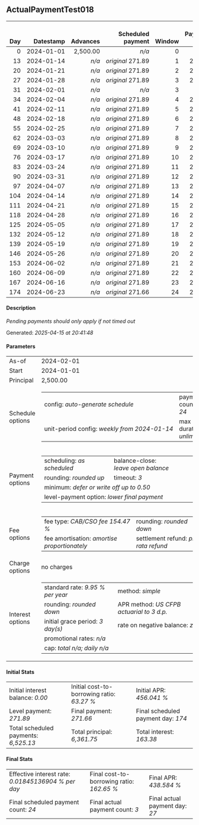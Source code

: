 <h2>ActualPaymentTest018</h2>
<table>
    <thead style="vertical-align: bottom;">
        <th style="text-align: right;">Day</th>
        <th style="text-align: right;">Datestamp</th>
        <th style="text-align: right;">Advances</th>
        <th style="text-align: right;">Scheduled payment</th>
        <th style="text-align: right;">Window</th>
        <th style="text-align: right;">Payment due</th>
        <th style="text-align: right;">Actual payments</th>
        <th style="text-align: right;">Generated payment</th>
        <th style="text-align: right;">Net effect</th>
        <th style="text-align: right;">Payment status</th>
        <th style="text-align: right;">Balance status</th>
        <th style="text-align: right;">Simple interest</th>
        <th style="text-align: right;">New interest</th>
        <th style="text-align: right;">New charges</th>
        <th style="text-align: right;">Principal portion</th>
        <th style="text-align: right;">Fee portion</th>
        <th style="text-align: right;">Interest portion</th>
        <th style="text-align: right;">Charges portion</th>
        <th style="text-align: right;">Fee refund</th>
        <th style="text-align: right;">Principal balance</th>
        <th style="text-align: right;">Fee balance</th>
        <th style="text-align: right;">Interest balance</th>
        <th style="text-align: right;">Charges balance</th>
        <th style="text-align: right;">Settlement figure</th>
        <th style="text-align: right;">Fee refund if&nbsp;settled</th>
    </thead>
    <tr style="text-align: right;">
        <td class="ci00">0</td>
        <td class="ci01" style="white-space: nowrap;">2024-01-01</td>
        <td class="ci02">2,500.00</td>
        <td class="ci03" style="white-space: nowrap;"><i>n/a<i></td>
        <td class="ci04">0</td>
        <td class="ci05">0.00</td>
        <td class="ci06"><i>n/a</i></td>
        <td class="ci07"><i>n/a</i></td>
        <td class="ci08">0.00</td>
        <td class="ci09"><i>none&nbsp;scheduled</i></td>
        <td class="ci10">open</td>
        <td class="ci13">0.0000</td>
        <td class="ci14">0.0000</td>
        <td class="ci15"><i>n/a</i></td>
        <td class="ci16">0.00</td>
        <td class="ci17">0.00</td>
        <td class="ci18">0.00</td>
        <td class="ci19">0.00</td>
        <td class="ci20">0.00</td>
        <td class="ci21">2,500.00</td>
        <td class="ci22">3,861.75</td>
        <td class="ci23">0.0000</td>
        <td class="ci24">0.00</td>
        <td class="ci25">6,361.75</td>
        <td class="ci26">3,861.75</td>
    </tr>
    <tr style="text-align: right;">
        <td class="ci00">13</td>
        <td class="ci01" style="white-space: nowrap;">2024-01-14</td>
        <td class="ci02"><i>n/a</i></td>
        <td class="ci03" style="white-space: nowrap;"><i>original</i> 271.89</td>
        <td class="ci04">1</td>
        <td class="ci05">271.89</td>
        <td class="ci06"><i>confirmed</i>&nbsp;271.89</td>
        <td class="ci07"><i>n/a</i></td>
        <td class="ci08">271.89</td>
        <td class="ci09"><i>payment&nbsp;made</i></td>
        <td class="ci10">open</td>
        <td class="ci13">22.5450</td>
        <td class="ci14">22.5450</td>
        <td class="ci15"><i>n/a</i></td>
        <td class="ci16">97.98</td>
        <td class="ci17">151.37</td>
        <td class="ci18">22.54</td>
        <td class="ci19">0.00</td>
        <td class="ci20">3,573.23</td>
        <td class="ci21">2,402.02</td>
        <td class="ci22">3,710.38</td>
        <td class="ci23">0.0000</td>
        <td class="ci24">0.00</td>
        <td class="ci25">2,539.17</td>
        <td class="ci26">3,573.23</td>
    </tr>
    <tr style="text-align: right;">
        <td class="ci00">20</td>
        <td class="ci01" style="white-space: nowrap;">2024-01-21</td>
        <td class="ci02"><i>n/a</i></td>
        <td class="ci03" style="white-space: nowrap;"><i>original</i> 271.89</td>
        <td class="ci04">2</td>
        <td class="ci05">271.89</td>
        <td class="ci06">271.89&nbsp;<i>timed&nbsp;out</i></td>
        <td class="ci07"><i>n/a</i></td>
        <td class="ci08">0.00</td>
        <td class="ci09"><i>missed&nbsp;payment</i></td>
        <td class="ci10">open</td>
        <td class="ci13">11.6638</td>
        <td class="ci14">11.6638</td>
        <td class="ci15"><i>n/a</i></td>
        <td class="ci16">0.00</td>
        <td class="ci17">0.00</td>
        <td class="ci18">0.00</td>
        <td class="ci19">0.00</td>
        <td class="ci20">3,417.88</td>
        <td class="ci21">2,402.02</td>
        <td class="ci22">3,710.38</td>
        <td class="ci23">11.6638</td>
        <td class="ci24">0.00</td>
        <td class="ci25">2,706.18</td>
        <td class="ci26">3,417.88</td>
    </tr>
    <tr style="text-align: right;">
        <td class="ci00">27</td>
        <td class="ci01" style="white-space: nowrap;">2024-01-28</td>
        <td class="ci02"><i>n/a</i></td>
        <td class="ci03" style="white-space: nowrap;"><i>original</i> 271.89</td>
        <td class="ci04">3</td>
        <td class="ci05">271.89</td>
        <td class="ci06">271.89&nbsp;<i>timed&nbsp;out</i></td>
        <td class="ci07"><i>n/a</i></td>
        <td class="ci08">0.00</td>
        <td class="ci09"><i>missed&nbsp;payment</i></td>
        <td class="ci10">open</td>
        <td class="ci13">11.6638</td>
        <td class="ci14">11.6638</td>
        <td class="ci15"><i>n/a</i></td>
        <td class="ci16">0.00</td>
        <td class="ci17">0.00</td>
        <td class="ci18">0.00</td>
        <td class="ci19">0.00</td>
        <td class="ci20">3,262.52</td>
        <td class="ci21">2,402.02</td>
        <td class="ci22">3,710.38</td>
        <td class="ci23">23.3276</td>
        <td class="ci24">0.00</td>
        <td class="ci25">2,873.20</td>
        <td class="ci26">3,262.52</td>
    </tr>
    <tr style="text-align: right;">
        <td class="ci00">31</td>
        <td class="ci01" style="white-space: nowrap;">2024-02-01</td>
        <td class="ci02"><i>n/a</i></td>
        <td class="ci03" style="white-space: nowrap;"><i>n/a<i></td>
        <td class="ci04">3</td>
        <td class="ci05">0.00</td>
        <td class="ci06"><i>n/a</i></td>
        <td class="ci07"><i>n/a</i></td>
        <td class="ci08">0.00</td>
        <td class="ci09"><i>information&nbsp;only</i></td>
        <td class="ci10">open</td>
        <td class="ci13">6.6650</td>
        <td class="ci14">6.6650</td>
        <td class="ci15"><i>n/a</i></td>
        <td class="ci16">0.00</td>
        <td class="ci17">0.00</td>
        <td class="ci18">0.00</td>
        <td class="ci19">0.00</td>
        <td class="ci20">3,173.74</td>
        <td class="ci21">2,402.02</td>
        <td class="ci22">3,710.38</td>
        <td class="ci23">29.9926</td>
        <td class="ci24">0.00</td>
        <td class="ci25">2,968.65</td>
        <td class="ci26">3,173.74</td>
    </tr>
    <tr style="text-align: right;">
        <td class="ci00">34</td>
        <td class="ci01" style="white-space: nowrap;">2024-02-04</td>
        <td class="ci02"><i>n/a</i></td>
        <td class="ci03" style="white-space: nowrap;"><i>original</i> 271.89</td>
        <td class="ci04">4</td>
        <td class="ci05">271.89</td>
        <td class="ci06"><i>n/a</i></td>
        <td class="ci07"><i>n/a</i></td>
        <td class="ci08">271.89</td>
        <td class="ci09"><i>not&nbsp;yet&nbsp;due</i></td>
        <td class="ci10">open</td>
        <td class="ci13">4.9988</td>
        <td class="ci14">4.9988</td>
        <td class="ci15"><i>n/a</i></td>
        <td class="ci16">93.09</td>
        <td class="ci17">143.81</td>
        <td class="ci18">34.99</td>
        <td class="ci19">0.00</td>
        <td class="ci20">3,107.16</td>
        <td class="ci21">2,308.93</td>
        <td class="ci22">3,566.57</td>
        <td class="ci23">0.0000</td>
        <td class="ci24">0.00</td>
        <td class="ci25">3,040.23</td>
        <td class="ci26">3,107.16</td>
    </tr>
    <tr style="text-align: right;">
        <td class="ci00">41</td>
        <td class="ci01" style="white-space: nowrap;">2024-02-11</td>
        <td class="ci02"><i>n/a</i></td>
        <td class="ci03" style="white-space: nowrap;"><i>original</i> 271.89</td>
        <td class="ci04">5</td>
        <td class="ci05">271.89</td>
        <td class="ci06"><i>n/a</i></td>
        <td class="ci07"><i>n/a</i></td>
        <td class="ci08">271.89</td>
        <td class="ci09"><i>not&nbsp;yet&nbsp;due</i></td>
        <td class="ci10">open</td>
        <td class="ci13">11.2117</td>
        <td class="ci14">11.2117</td>
        <td class="ci15"><i>n/a</i></td>
        <td class="ci16">102.44</td>
        <td class="ci17">158.24</td>
        <td class="ci18">11.21</td>
        <td class="ci19">0.00</td>
        <td class="ci20">2,951.80</td>
        <td class="ci21">2,206.49</td>
        <td class="ci22">3,408.33</td>
        <td class="ci23">0.0000</td>
        <td class="ci24">0.00</td>
        <td class="ci25">2,934.91</td>
        <td class="ci26">2,951.80</td>
    </tr>
    <tr style="text-align: right;">
        <td class="ci00">48</td>
        <td class="ci01" style="white-space: nowrap;">2024-02-18</td>
        <td class="ci02"><i>n/a</i></td>
        <td class="ci03" style="white-space: nowrap;"><i>original</i> 271.89</td>
        <td class="ci04">6</td>
        <td class="ci05">271.89</td>
        <td class="ci06"><i>n/a</i></td>
        <td class="ci07"><i>n/a</i></td>
        <td class="ci08">271.89</td>
        <td class="ci09"><i>not&nbsp;yet&nbsp;due</i></td>
        <td class="ci10">open</td>
        <td class="ci13">10.7143</td>
        <td class="ci14">10.7143</td>
        <td class="ci15"><i>n/a</i></td>
        <td class="ci16">102.63</td>
        <td class="ci17">158.55</td>
        <td class="ci18">10.71</td>
        <td class="ci19">0.00</td>
        <td class="ci20">2,796.44</td>
        <td class="ci21">2,103.86</td>
        <td class="ci22">3,249.78</td>
        <td class="ci23">0.0000</td>
        <td class="ci24">0.00</td>
        <td class="ci25">2,829.09</td>
        <td class="ci26">2,796.44</td>
    </tr>
    <tr style="text-align: right;">
        <td class="ci00">55</td>
        <td class="ci01" style="white-space: nowrap;">2024-02-25</td>
        <td class="ci02"><i>n/a</i></td>
        <td class="ci03" style="white-space: nowrap;"><i>original</i> 271.89</td>
        <td class="ci04">7</td>
        <td class="ci05">271.89</td>
        <td class="ci06"><i>n/a</i></td>
        <td class="ci07"><i>n/a</i></td>
        <td class="ci08">271.89</td>
        <td class="ci09"><i>not&nbsp;yet&nbsp;due</i></td>
        <td class="ci10">open</td>
        <td class="ci13">10.2159</td>
        <td class="ci14">10.2159</td>
        <td class="ci15"><i>n/a</i></td>
        <td class="ci16">102.83</td>
        <td class="ci17">158.85</td>
        <td class="ci18">10.21</td>
        <td class="ci19">0.00</td>
        <td class="ci20">2,641.09</td>
        <td class="ci21">2,001.03</td>
        <td class="ci22">3,090.93</td>
        <td class="ci23">0.0000</td>
        <td class="ci24">0.00</td>
        <td class="ci25">2,722.76</td>
        <td class="ci26">2,641.09</td>
    </tr>
    <tr style="text-align: right;">
        <td class="ci00">62</td>
        <td class="ci01" style="white-space: nowrap;">2024-03-03</td>
        <td class="ci02"><i>n/a</i></td>
        <td class="ci03" style="white-space: nowrap;"><i>original</i> 271.89</td>
        <td class="ci04">8</td>
        <td class="ci05">271.89</td>
        <td class="ci06"><i>n/a</i></td>
        <td class="ci07"><i>n/a</i></td>
        <td class="ci08">271.89</td>
        <td class="ci09"><i>not&nbsp;yet&nbsp;due</i></td>
        <td class="ci10">open</td>
        <td class="ci13">9.7166</td>
        <td class="ci14">9.7166</td>
        <td class="ci15"><i>n/a</i></td>
        <td class="ci16">103.02</td>
        <td class="ci17">159.16</td>
        <td class="ci18">9.71</td>
        <td class="ci19">0.00</td>
        <td class="ci20">2,485.73</td>
        <td class="ci21">1,898.01</td>
        <td class="ci22">2,931.77</td>
        <td class="ci23">0.0000</td>
        <td class="ci24">0.00</td>
        <td class="ci25">2,615.94</td>
        <td class="ci26">2,485.73</td>
    </tr>
    <tr style="text-align: right;">
        <td class="ci00">69</td>
        <td class="ci01" style="white-space: nowrap;">2024-03-10</td>
        <td class="ci02"><i>n/a</i></td>
        <td class="ci03" style="white-space: nowrap;"><i>original</i> 271.89</td>
        <td class="ci04">9</td>
        <td class="ci05">271.89</td>
        <td class="ci06"><i>n/a</i></td>
        <td class="ci07"><i>n/a</i></td>
        <td class="ci08">271.89</td>
        <td class="ci09"><i>not&nbsp;yet&nbsp;due</i></td>
        <td class="ci10">open</td>
        <td class="ci13">9.2163</td>
        <td class="ci14">9.2163</td>
        <td class="ci15"><i>n/a</i></td>
        <td class="ci16">103.22</td>
        <td class="ci17">159.46</td>
        <td class="ci18">9.21</td>
        <td class="ci19">0.00</td>
        <td class="ci20">2,330.37</td>
        <td class="ci21">1,794.79</td>
        <td class="ci22">2,772.31</td>
        <td class="ci23">0.0000</td>
        <td class="ci24">0.00</td>
        <td class="ci25">2,508.62</td>
        <td class="ci26">2,330.37</td>
    </tr>
    <tr style="text-align: right;">
        <td class="ci00">76</td>
        <td class="ci01" style="white-space: nowrap;">2024-03-17</td>
        <td class="ci02"><i>n/a</i></td>
        <td class="ci03" style="white-space: nowrap;"><i>original</i> 271.89</td>
        <td class="ci04">10</td>
        <td class="ci05">271.89</td>
        <td class="ci06"><i>n/a</i></td>
        <td class="ci07"><i>n/a</i></td>
        <td class="ci08">271.89</td>
        <td class="ci09"><i>not&nbsp;yet&nbsp;due</i></td>
        <td class="ci10">open</td>
        <td class="ci13">8.7150</td>
        <td class="ci14">8.7150</td>
        <td class="ci15"><i>n/a</i></td>
        <td class="ci16">103.42</td>
        <td class="ci17">159.76</td>
        <td class="ci18">8.71</td>
        <td class="ci19">0.00</td>
        <td class="ci20">2,175.01</td>
        <td class="ci21">1,691.37</td>
        <td class="ci22">2,612.55</td>
        <td class="ci23">0.0000</td>
        <td class="ci24">0.00</td>
        <td class="ci25">2,400.80</td>
        <td class="ci26">2,175.01</td>
    </tr>
    <tr style="text-align: right;">
        <td class="ci00">83</td>
        <td class="ci01" style="white-space: nowrap;">2024-03-24</td>
        <td class="ci02"><i>n/a</i></td>
        <td class="ci03" style="white-space: nowrap;"><i>original</i> 271.89</td>
        <td class="ci04">11</td>
        <td class="ci05">271.89</td>
        <td class="ci06"><i>n/a</i></td>
        <td class="ci07"><i>n/a</i></td>
        <td class="ci08">271.89</td>
        <td class="ci09"><i>not&nbsp;yet&nbsp;due</i></td>
        <td class="ci10">open</td>
        <td class="ci13">8.2128</td>
        <td class="ci14">8.2128</td>
        <td class="ci15"><i>n/a</i></td>
        <td class="ci16">103.61</td>
        <td class="ci17">160.07</td>
        <td class="ci18">8.21</td>
        <td class="ci19">0.00</td>
        <td class="ci20">2,019.66</td>
        <td class="ci21">1,587.76</td>
        <td class="ci22">2,452.48</td>
        <td class="ci23">0.0000</td>
        <td class="ci24">0.00</td>
        <td class="ci25">2,292.47</td>
        <td class="ci26">2,019.66</td>
    </tr>
    <tr style="text-align: right;">
        <td class="ci00">90</td>
        <td class="ci01" style="white-space: nowrap;">2024-03-31</td>
        <td class="ci02"><i>n/a</i></td>
        <td class="ci03" style="white-space: nowrap;"><i>original</i> 271.89</td>
        <td class="ci04">12</td>
        <td class="ci05">271.89</td>
        <td class="ci06"><i>n/a</i></td>
        <td class="ci07"><i>n/a</i></td>
        <td class="ci08">271.89</td>
        <td class="ci09"><i>not&nbsp;yet&nbsp;due</i></td>
        <td class="ci10">open</td>
        <td class="ci13">7.7097</td>
        <td class="ci14">7.7097</td>
        <td class="ci15"><i>n/a</i></td>
        <td class="ci16">103.81</td>
        <td class="ci17">160.38</td>
        <td class="ci18">7.70</td>
        <td class="ci19">0.00</td>
        <td class="ci20">1,864.30</td>
        <td class="ci21">1,483.95</td>
        <td class="ci22">2,292.10</td>
        <td class="ci23">0.0000</td>
        <td class="ci24">0.00</td>
        <td class="ci25">2,183.64</td>
        <td class="ci26">1,864.30</td>
    </tr>
    <tr style="text-align: right;">
        <td class="ci00">97</td>
        <td class="ci01" style="white-space: nowrap;">2024-04-07</td>
        <td class="ci02"><i>n/a</i></td>
        <td class="ci03" style="white-space: nowrap;"><i>original</i> 271.89</td>
        <td class="ci04">13</td>
        <td class="ci05">271.89</td>
        <td class="ci06"><i>n/a</i></td>
        <td class="ci07"><i>n/a</i></td>
        <td class="ci08">271.89</td>
        <td class="ci09"><i>not&nbsp;yet&nbsp;due</i></td>
        <td class="ci10">open</td>
        <td class="ci13">7.2055</td>
        <td class="ci14">7.2055</td>
        <td class="ci15"><i>n/a</i></td>
        <td class="ci16">104.01</td>
        <td class="ci17">160.68</td>
        <td class="ci18">7.20</td>
        <td class="ci19">0.00</td>
        <td class="ci20">1,708.94</td>
        <td class="ci21">1,379.94</td>
        <td class="ci22">2,131.42</td>
        <td class="ci23">0.0000</td>
        <td class="ci24">0.00</td>
        <td class="ci25">2,074.31</td>
        <td class="ci26">1,708.94</td>
    </tr>
    <tr style="text-align: right;">
        <td class="ci00">104</td>
        <td class="ci01" style="white-space: nowrap;">2024-04-14</td>
        <td class="ci02"><i>n/a</i></td>
        <td class="ci03" style="white-space: nowrap;"><i>original</i> 271.89</td>
        <td class="ci04">14</td>
        <td class="ci05">271.89</td>
        <td class="ci06"><i>n/a</i></td>
        <td class="ci07"><i>n/a</i></td>
        <td class="ci08">271.89</td>
        <td class="ci09"><i>not&nbsp;yet&nbsp;due</i></td>
        <td class="ci10">open</td>
        <td class="ci13">6.7004</td>
        <td class="ci14">6.7004</td>
        <td class="ci15"><i>n/a</i></td>
        <td class="ci16">104.21</td>
        <td class="ci17">160.98</td>
        <td class="ci18">6.70</td>
        <td class="ci19">0.00</td>
        <td class="ci20">1,553.58</td>
        <td class="ci21">1,275.73</td>
        <td class="ci22">1,970.44</td>
        <td class="ci23">0.0000</td>
        <td class="ci24">0.00</td>
        <td class="ci25">1,964.48</td>
        <td class="ci26">1,553.58</td>
    </tr>
    <tr style="text-align: right;">
        <td class="ci00">111</td>
        <td class="ci01" style="white-space: nowrap;">2024-04-21</td>
        <td class="ci02"><i>n/a</i></td>
        <td class="ci03" style="white-space: nowrap;"><i>original</i> 271.89</td>
        <td class="ci04">15</td>
        <td class="ci05">271.89</td>
        <td class="ci06"><i>n/a</i></td>
        <td class="ci07"><i>n/a</i></td>
        <td class="ci08">271.89</td>
        <td class="ci09"><i>not&nbsp;yet&nbsp;due</i></td>
        <td class="ci10">open</td>
        <td class="ci13">6.1944</td>
        <td class="ci14">6.1944</td>
        <td class="ci15"><i>n/a</i></td>
        <td class="ci16">104.41</td>
        <td class="ci17">161.29</td>
        <td class="ci18">6.19</td>
        <td class="ci19">0.00</td>
        <td class="ci20">1,398.22</td>
        <td class="ci21">1,171.32</td>
        <td class="ci22">1,809.15</td>
        <td class="ci23">0.0000</td>
        <td class="ci24">0.00</td>
        <td class="ci25">1,854.14</td>
        <td class="ci26">1,398.22</td>
    </tr>
    <tr style="text-align: right;">
        <td class="ci00">118</td>
        <td class="ci01" style="white-space: nowrap;">2024-04-28</td>
        <td class="ci02"><i>n/a</i></td>
        <td class="ci03" style="white-space: nowrap;"><i>original</i> 271.89</td>
        <td class="ci04">16</td>
        <td class="ci05">271.89</td>
        <td class="ci06"><i>n/a</i></td>
        <td class="ci07"><i>n/a</i></td>
        <td class="ci08">271.89</td>
        <td class="ci09"><i>not&nbsp;yet&nbsp;due</i></td>
        <td class="ci10">open</td>
        <td class="ci13">5.6874</td>
        <td class="ci14">5.6874</td>
        <td class="ci15"><i>n/a</i></td>
        <td class="ci16">104.61</td>
        <td class="ci17">161.60</td>
        <td class="ci18">5.68</td>
        <td class="ci19">0.00</td>
        <td class="ci20">1,242.87</td>
        <td class="ci21">1,066.71</td>
        <td class="ci22">1,647.55</td>
        <td class="ci23">0.0000</td>
        <td class="ci24">0.00</td>
        <td class="ci25">1,743.28</td>
        <td class="ci26">1,242.87</td>
    </tr>
    <tr style="text-align: right;">
        <td class="ci00">125</td>
        <td class="ci01" style="white-space: nowrap;">2024-05-05</td>
        <td class="ci02"><i>n/a</i></td>
        <td class="ci03" style="white-space: nowrap;"><i>original</i> 271.89</td>
        <td class="ci04">17</td>
        <td class="ci05">271.89</td>
        <td class="ci06"><i>n/a</i></td>
        <td class="ci07"><i>n/a</i></td>
        <td class="ci08">271.89</td>
        <td class="ci09"><i>not&nbsp;yet&nbsp;due</i></td>
        <td class="ci10">open</td>
        <td class="ci13">5.1794</td>
        <td class="ci14">5.1794</td>
        <td class="ci15"><i>n/a</i></td>
        <td class="ci16">104.81</td>
        <td class="ci17">161.91</td>
        <td class="ci18">5.17</td>
        <td class="ci19">0.00</td>
        <td class="ci20">1,087.51</td>
        <td class="ci21">961.90</td>
        <td class="ci22">1,485.64</td>
        <td class="ci23">0.0000</td>
        <td class="ci24">0.00</td>
        <td class="ci25">1,631.92</td>
        <td class="ci26">1,087.51</td>
    </tr>
    <tr style="text-align: right;">
        <td class="ci00">132</td>
        <td class="ci01" style="white-space: nowrap;">2024-05-12</td>
        <td class="ci02"><i>n/a</i></td>
        <td class="ci03" style="white-space: nowrap;"><i>original</i> 271.89</td>
        <td class="ci04">18</td>
        <td class="ci05">271.89</td>
        <td class="ci06"><i>n/a</i></td>
        <td class="ci07"><i>n/a</i></td>
        <td class="ci08">271.89</td>
        <td class="ci09"><i>not&nbsp;yet&nbsp;due</i></td>
        <td class="ci10">open</td>
        <td class="ci13">4.6704</td>
        <td class="ci14">4.6704</td>
        <td class="ci15"><i>n/a</i></td>
        <td class="ci16">105.01</td>
        <td class="ci17">162.21</td>
        <td class="ci18">4.67</td>
        <td class="ci19">0.00</td>
        <td class="ci20">932.15</td>
        <td class="ci21">856.89</td>
        <td class="ci22">1,323.43</td>
        <td class="ci23">0.0000</td>
        <td class="ci24">0.00</td>
        <td class="ci25">1,520.06</td>
        <td class="ci26">932.15</td>
    </tr>
    <tr style="text-align: right;">
        <td class="ci00">139</td>
        <td class="ci01" style="white-space: nowrap;">2024-05-19</td>
        <td class="ci02"><i>n/a</i></td>
        <td class="ci03" style="white-space: nowrap;"><i>original</i> 271.89</td>
        <td class="ci04">19</td>
        <td class="ci05">271.89</td>
        <td class="ci06"><i>n/a</i></td>
        <td class="ci07"><i>n/a</i></td>
        <td class="ci08">271.89</td>
        <td class="ci09"><i>not&nbsp;yet&nbsp;due</i></td>
        <td class="ci10">open</td>
        <td class="ci13">4.1605</td>
        <td class="ci14">4.1605</td>
        <td class="ci15"><i>n/a</i></td>
        <td class="ci16">105.21</td>
        <td class="ci17">162.52</td>
        <td class="ci18">4.16</td>
        <td class="ci19">0.00</td>
        <td class="ci20">776.79</td>
        <td class="ci21">751.68</td>
        <td class="ci22">1,160.91</td>
        <td class="ci23">0.0000</td>
        <td class="ci24">0.00</td>
        <td class="ci25">1,407.69</td>
        <td class="ci26">776.79</td>
    </tr>
    <tr style="text-align: right;">
        <td class="ci00">146</td>
        <td class="ci01" style="white-space: nowrap;">2024-05-26</td>
        <td class="ci02"><i>n/a</i></td>
        <td class="ci03" style="white-space: nowrap;"><i>original</i> 271.89</td>
        <td class="ci04">20</td>
        <td class="ci05">271.89</td>
        <td class="ci06"><i>n/a</i></td>
        <td class="ci07"><i>n/a</i></td>
        <td class="ci08">271.89</td>
        <td class="ci09"><i>not&nbsp;yet&nbsp;due</i></td>
        <td class="ci10">open</td>
        <td class="ci13">3.6496</td>
        <td class="ci14">3.6496</td>
        <td class="ci15"><i>n/a</i></td>
        <td class="ci16">105.41</td>
        <td class="ci17">162.84</td>
        <td class="ci18">3.64</td>
        <td class="ci19">0.00</td>
        <td class="ci20">621.44</td>
        <td class="ci21">646.27</td>
        <td class="ci22">998.07</td>
        <td class="ci23">0.0000</td>
        <td class="ci24">0.00</td>
        <td class="ci25">1,294.79</td>
        <td class="ci26">621.44</td>
    </tr>
    <tr style="text-align: right;">
        <td class="ci00">153</td>
        <td class="ci01" style="white-space: nowrap;">2024-06-02</td>
        <td class="ci02"><i>n/a</i></td>
        <td class="ci03" style="white-space: nowrap;"><i>original</i> 271.89</td>
        <td class="ci04">21</td>
        <td class="ci05">271.89</td>
        <td class="ci06"><i>n/a</i></td>
        <td class="ci07"><i>n/a</i></td>
        <td class="ci08">271.89</td>
        <td class="ci09"><i>not&nbsp;yet&nbsp;due</i></td>
        <td class="ci10">open</td>
        <td class="ci13">3.1378</td>
        <td class="ci14">3.1378</td>
        <td class="ci15"><i>n/a</i></td>
        <td class="ci16">105.61</td>
        <td class="ci17">163.15</td>
        <td class="ci18">3.13</td>
        <td class="ci19">0.00</td>
        <td class="ci20">466.08</td>
        <td class="ci21">540.66</td>
        <td class="ci22">834.92</td>
        <td class="ci23">0.0000</td>
        <td class="ci24">0.00</td>
        <td class="ci25">1,181.39</td>
        <td class="ci26">466.08</td>
    </tr>
    <tr style="text-align: right;">
        <td class="ci00">160</td>
        <td class="ci01" style="white-space: nowrap;">2024-06-09</td>
        <td class="ci02"><i>n/a</i></td>
        <td class="ci03" style="white-space: nowrap;"><i>original</i> 271.89</td>
        <td class="ci04">22</td>
        <td class="ci05">271.89</td>
        <td class="ci06"><i>n/a</i></td>
        <td class="ci07"><i>n/a</i></td>
        <td class="ci08">271.89</td>
        <td class="ci09"><i>not&nbsp;yet&nbsp;due</i></td>
        <td class="ci10">open</td>
        <td class="ci13">2.6249</td>
        <td class="ci14">2.6249</td>
        <td class="ci15"><i>n/a</i></td>
        <td class="ci16">105.81</td>
        <td class="ci17">163.46</td>
        <td class="ci18">2.62</td>
        <td class="ci19">0.00</td>
        <td class="ci20">310.72</td>
        <td class="ci21">434.85</td>
        <td class="ci22">671.46</td>
        <td class="ci23">0.0000</td>
        <td class="ci24">0.00</td>
        <td class="ci25">1,067.48</td>
        <td class="ci26">310.72</td>
    </tr>
    <tr style="text-align: right;">
        <td class="ci00">167</td>
        <td class="ci01" style="white-space: nowrap;">2024-06-16</td>
        <td class="ci02"><i>n/a</i></td>
        <td class="ci03" style="white-space: nowrap;"><i>original</i> 271.89</td>
        <td class="ci04">23</td>
        <td class="ci05">271.89</td>
        <td class="ci06"><i>n/a</i></td>
        <td class="ci07"><i>n/a</i></td>
        <td class="ci08">271.89</td>
        <td class="ci09"><i>not&nbsp;yet&nbsp;due</i></td>
        <td class="ci10">open</td>
        <td class="ci13">2.1111</td>
        <td class="ci14">2.1111</td>
        <td class="ci15"><i>n/a</i></td>
        <td class="ci16">106.01</td>
        <td class="ci17">163.77</td>
        <td class="ci18">2.11</td>
        <td class="ci19">0.00</td>
        <td class="ci20">155.36</td>
        <td class="ci21">328.84</td>
        <td class="ci22">507.69</td>
        <td class="ci23">0.0000</td>
        <td class="ci24">0.00</td>
        <td class="ci25">953.06</td>
        <td class="ci26">155.36</td>
    </tr>
    <tr style="text-align: right;">
        <td class="ci00">174</td>
        <td class="ci01" style="white-space: nowrap;">2024-06-23</td>
        <td class="ci02"><i>n/a</i></td>
        <td class="ci03" style="white-space: nowrap;"><i>original</i> 271.66</td>
        <td class="ci04">24</td>
        <td class="ci05">271.66</td>
        <td class="ci06"><i>n/a</i></td>
        <td class="ci07"><i>n/a</i></td>
        <td class="ci08">271.66</td>
        <td class="ci09"><i>not&nbsp;yet&nbsp;due</i></td>
        <td class="ci10">open</td>
        <td class="ci13">1.5963</td>
        <td class="ci14">1.5963</td>
        <td class="ci15"><i>n/a</i></td>
        <td class="ci16">106.13</td>
        <td class="ci17">163.94</td>
        <td class="ci18">1.59</td>
        <td class="ci19">0.00</td>
        <td class="ci20">0.00</td>
        <td class="ci21">222.71</td>
        <td class="ci22">343.75</td>
        <td class="ci23">0.0000</td>
        <td class="ci24">0.00</td>
        <td class="ci25">838.12</td>
        <td class="ci26">0.00</td>
    </tr>
</table>
<p><h4>Description</h4><i>Pending payments should only apply if not timed out</i></p><p>Generated: <i>2025-04-15 at 20:41:48</i></p><h4>Parameters</h4>
<table>
    <tr>
        <td>As-of</td>
        <td>2024-02-01</td>
    </tr>
    <tr>
        <td>Start</td>
        <td>2024-01-01</td>
    </tr>
    <tr>
        <td>Principal</td>
        <td>2,500.00</td>
    </tr>
    <tr>
        <td>Schedule options</td>
        <td>
            <table>
                <tr>
                    <td>config: <i>auto-generate schedule</i></td>
                    <td>payment count: <i>24</i></td>
                </tr>
                <tr>
                    <td style="white-space: nowrap;">unit-period config: <i>weekly from 2024-01-14</i></td>
                    <td>max duration: <i>unlimited</i></td>
                </tr>
            </table>
        </td>
    </tr>
    <tr>
        <td>Payment options</td>
        <td>
            <table>
                <tr>
                    <td>scheduling: <i>as scheduled</i></td>
                    <td>balance-close: <i>leave&nbsp;open&nbsp;balance</i></td>
                </tr>
                <tr>
                    <td>rounding: <i>rounded up</i></td>
                    <td>timeout: <i>3</i></td>
                </tr>
                <tr>
                    <td colspan='2'>minimum: <i>defer&nbsp;or&nbsp;write&nbsp;off&nbsp;up&nbsp;to&nbsp;0.50</i></td>
                </tr>
                <tr>
                    <td colspan='2'>level-payment option: <i>lower&nbsp;final&nbsp;payment</i></td>
                </tr>
            </table>
        </td>
    </tr>
    <tr>
        <td>Fee options</td>
        <td>
            <table>
                <tr>
                    <td>fee type: <i><i>CAB/CSO fee</i> 154.47 %</i></td>
                    <td>rounding: <i>rounded down</i></td>
                </tr>
                <tr>
                    <td>fee amortisation: <i>amortise proportionately</i></td>
                    <td>settlement refund: <i>pro-rata refund</i></td>
                </tr>
            </table>
        </td>
    </tr>
    <tr>
        <td>Charge options</td>
        <td>no charges
        </td>
    </tr>
    <tr>
        <td>Interest options</td>
        <td>
            <table>
                <tr>
                    <td>standard rate: <i>9.95 % per year</i></td>
                    <td>method: <i>simple</i></td>
                </tr>
                <tr>
                    <td>rounding: <i>rounded down</i></td>
                    <td>APR method: <i>US CFPB actuarial to 3 d.p.</i></td>
                </tr>
                <tr>
                    <td>initial grace period: <i>3 day(s)</i></td>
                    <td>rate on negative balance: <i>zero</i></td>
                </tr>
                <tr>
                    <td colspan="2">promotional rates: <i><i>n/a</i></i></td>
                </tr>
                <tr>
                    <td colspan="2">cap: <i>total <i>n/a</i>; daily <i>n/a</i></td>
                </tr>
            </table>
        </td>
    </tr>
</table><h4>Initial Stats</h4>
<table>
    <tr>
        <td>Initial interest balance: <i>0.00</i></td>
        <td>Initial cost-to-borrowing ratio: <i>63.27 %</i></td>
        <td>Initial APR: <i>456.041 %</i></td>
    </tr>
    <tr>
        <td>Level payment: <i>271.89</i></td>
        <td>Final payment: <i>271.66</i></td>
        <td>Final scheduled payment day: <i>174</i></td>
    </tr>
    <tr>
        <td>Total scheduled payments: <i>6,525.13</i></td>
        <td>Total principal: <i>6,361.75</i></td>
        <td>Total interest: <i>163.38</i></td>
    </tr>
</table>
<h4>Final Stats</h4>
<table>
    <tr>
        <td>Effective interest rate: <i>0.01845136904 % per day</i></td>
        <td>Final cost-to-borrowing ratio: <i>162.65 %</i></td>
        <td>Final APR: <i>438.584 %</i></td>
    </tr>
    <tr>
        <td>Final scheduled payment count: <i>24</i></td>
        <td>Final actual payment count: <i>3</i></td>
        <td>Final actual payment day: <i>27</i></td>
    </tr>
</table>
